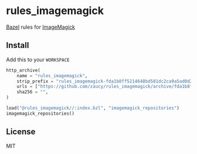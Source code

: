 # rules_imagemagick

[Bazel](https://bazel.build) rules for [ImageMagick](https://imagemagick.org/)

## Install

Add this to your `WORKSPACE`

```python
http_archive(
    name = "rules_imagemagick",
    strip_prefix = "rules_imagemagick-fda1b8ff5214648bd581dc2ca9a5ad0d20136761",
    urls = ["https://github.com/zaucy/rules_imagemagick/archive/fda1b8ff5214648bd581dc2ca9a5ad0d20136761.zip"],
    sha256 = "",
)

load("@rules_imagemagick//:index.bzl", "imagemagick_repositories")
imagemagick_repositories()
```

## License

MIT

